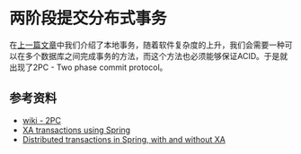 # 两阶段提交分布式事务

在[上一篇文章][local.md]中我们介绍了本地事务，随着软件复杂度的上升，我们会需要一种可以在多个数据库之间完成事务的方法，而这个方法也必须能够保证ACID。于是就出现了2PC - Two phase commit protocol。

## 参考资料

* [wiki - 2PC][wiki-2pc]
* [XA transactions using Spring][article-xa-transactions-using-spring]
* [Distributed transactions in Spring, with and without XA][article-distributed-transactions-in-spring--with-and-without-xa]

[local.md]: local.md
[wiki-2pc]: https://en.wikipedia.org/wiki/Two-phase_commit_protocol
[article-xa-transactions-using-spring]: https://www.javaworld.com/article/2077714/java-web-development/xa-transactions-using-spring.html
[article-distributed-transactions-in-spring--with-and-without-xa]: https://www.javaworld.com/article/2077963/open-source-tools/distributed-transactions-in-spring--with-and-without-xa.html

